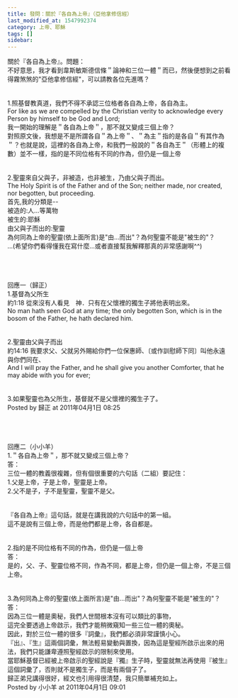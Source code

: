 ```yaml
---
title: 發問：關於『各自為上帝』（亞他拿修信經）
last_modified_at: 1547992374
category: 上帝、耶穌
tags: []
sidebar: 
---
```


<p>關於『各自為上帝』。<!--more-->問題：<br/>不好意思，我才看到韋斯敏斯德信條＂論神和三位一體＂而已，然後便想到之前看得霧煞煞的"亞他拿修信經"，可以請教各位先進嗎？<br/><br/><br/>1.照基督教真道，我們不得不承認三位格者各自為上帝，各自為主。<br/>For like as we are compelled by the Christian verity to acknowledge every Person by himself to be God and Lord; <br/>我一開始的理解是＂各自為上帝＂，那不就又變成三個上帝？<br/>對照原文後，我想是不是所謂各自＂為上帝＂、＂為主＂指的是各自＂有其作為＂？也就是說，這裡的各自為上帝，和我們一般說的＂各自為王＂（形體上的複數）並不一樣，指的是不同位格有不同的作為，但仍是一個上帝<br/><br/><br/>2.聖靈來自父與子，非被造，也非被生，乃由父與子而出。<br/>The Holy Spirit is of the Father and of the Son; neither made, nor created, nor begotten, but proceeding. <br/>首先,我的分類是--<br/>被造的:人...等萬物<br/>被生的:耶穌<br/>由父與子而出的:聖靈<br/>為何同為上帝的聖靈(依上面所言)是"由...而出"？為何聖靈不能是"被生的"？<br/>...(希望你們看得懂我在寫什麼...或者直接幫我解釋那真的非常感謝啊^^) <br/><br/><br/><br/><br/>回應一（歸正）<br/>1.基督為父所生<br/>約1:18 從來沒有人看見　神．只有在父懷裡的獨生子將他表明出來。<br/>No man hath seen God at any time; the only begotten Son, which is in the bosom of the Father, he hath declared him. <br/><br/><br/>2.聖靈由父與子而出<br/>約14:16 我要求父、父就另外賜給你們一位保惠師、〔或作訓慰師下同〕叫他永遠與你們同在、<br/>And I will pray the Father, and he shall give you another Comforter, that he may abide with you for ever;<br/><br/><br/>3.如果聖靈也為父所生，基督就不是父懷裡的獨生子了。 <br/>Posted by 歸正 at 2011年04月1日 08:25<br/><br/><br/><br/><br/>回應二（小小羊）<br/>1.＂各自為上帝＂，那不就又變成三個上帝？<br/>答：<br/>三位一體的教義很複雜，但有個很重要的六句話（二組）要記住：<br/>1.父是上帝，子是上帝，聖靈是上帝。<br/>2.父不是子，子不是聖靈，聖靈不是父。<br/><br/><br/>『各自為上帝』這句話，就是在講我說的六句話中的第一組。<br/>這不是說有三個上帝，而是他們都是上帝，各自都是。<br/><br/><br/>2.指的是不同位格有不同的作為，但仍是一個上帝<br/>答：<br/>是的，父、子、聖靈位格不同，作為不同，都是上帝，但仍是一個上帝，不是三個上帝。<br/><br/><br/>3.為何同為上帝的聖靈(依上面所言)是"由...而出"？為何聖靈不能是"被生的"？<br/>答：<br/>因為三位一體是奧秘，我們人世間根本沒有可以類比的事物，<br/>這完全要透過上帝啟示，我們才能稍微窺知一些三位一體的奧秘。<br/>因此，對於三位一體的很多『詞彙』，我們都必須非常謹慎小心。<br/>『出』、『生』這兩個詞彙，無法輕易變動與置換，因為這是聖經所啟示出來的用法，我們只能謙卑遵照聖經啟示的限制來使用。<br/>當耶穌基督已經被上帝啟示的聖經說是『獨』生子時，聖靈就無法再使用『被生』這個詞彙了，否則就不是獨生子，而是有兩個子了。<br/>歸正弟兄講得很好，經文也引用得很清楚，我只簡單補充如上。 <br/>Posted by 小小羊 at 2011年04月1日 09:01<br/><br/><br/>
</p>